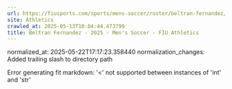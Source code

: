 ```yaml
---
url: https://fiusports.com/sports/mens-soccer/roster/beltran-fernandez/13170/
site: Athletics
crawled_at: 2025-05-13T10:04:44.473799
title: Beltran Fernandez - 2025 - Men's Soccer - FIU Athletics
---
```

normalized_at: 2025-05-22T17:17:23.358440
normalization_changes: Added trailing slash to directory path

Error generating fit markdown: '<' not supported between instances of 'int' and 'str'